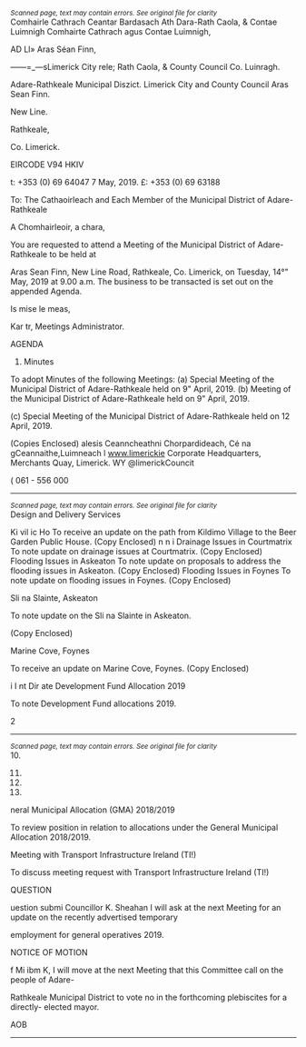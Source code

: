 *<small>Scanned page, text may contain errors. See original file for clarity</small>*  
Comhairle Cathrach Ceantar Bardasach Ath Dara-Rath Caola,
& Contae Luimnigh Comhairte Cathrach agus Contae Luimnigh,

AD Ll» Aras Séan Finn,

——=_—sLimerick City rele;
Rath Caola,
& County Council Co. Luinragh.

Adare-Rathkeale Municipal Diszict.
Limerick City and County Council
Aras Sean Finn.

New Line.

Rathkeale,

Co. Limerick.

EIRCODE V94 HKIV

t: +353 (0) 69 64047
7 May, 2019. £: +353 (0) 69 63188

To: The Cathaoirleach and Each Member of the Municipal District of Adare-
Rathkeale

A Chomhairleoir, a chara,

You are requested to attend a Meeting of the Municipal District of Adare-Rathkeale to be held at

Aras Sean Finn, New Line Road, Rathkeale, Co. Limerick, on Tuesday, 14°" May, 2019 at 9.00 a.m.
The business to be transacted is set out on the appended Agenda.

Is mise le meas,

Kar tr,
Meetings Administrator.

AGENDA
1. Minutes

To adopt Minutes of the following Meetings:
(a) Special Meeting of the Municipal District of Adare-Rathkeale held on 9" April, 2019.
(b) Meeting of the Municipal District of Adare-Rathkeale held on 9" April, 2019.

(c) Special Meeting of the Municipal District of Adare-Rathkeale held on 12 April, 2019.

(Copies Enclosed)
alesis
Ceanncheathni Chorpardideach, Cé na gCeannaithe,Luimneach l www.limerickie
Corporate Headquarters, Merchants Quay, Limerick. WY @limerickCouncit

( 061 - 556 000

---
*<small>Scanned page, text may contain errors. See original file for clarity</small>*  
Design and Delivery Services

Ki vil ic Ho
To receive an update on the path from Kildimo Village to the Beer Garden Public House.
(Copy Enclosed)
n n i
Drainage Issues in Courtmatrix
To note update on drainage issues at Courtmatrix.
(Copy Enclosed)
Flooding Issues in Askeaton
To note update on proposals to address the flooding issues in Askeaton.
(Copy Enclosed)
Flooding Issues in Foynes
To note update on flooding issues in Foynes.
(Copy Enclosed)

Sli na Slainte, Askeaton

To note update on the Sli na Slainte in Askeaton.

(Copy Enclosed)

Marine Cove, Foynes

To receive an update on Marine Cove, Foynes.
(Copy Enclosed)

i I nt Dir ate
Development Fund Allocation 2019

To note Development Fund allocations 2019.

2

---
*<small>Scanned page, text may contain errors. See original file for clarity</small>*  
10.

11.

12.

13.

neral Municipal Allocation (GMA) 2018/2019

To review position in relation to allocations under the General Municipal Allocation
2018/2019.

Meeting with Transport Infrastructure Ireland (TI!)

To discuss meeting request with Transport Infrastructure Ireland (TI!)

QUESTION

uestion submi Councillor K. Sheahan
I will ask at the next Meeting for an update on the recently advertised temporary

employment for general operatives 2019.

NOTICE OF MOTION

f Mi ibm K,
I will move at the next Meeting that this Committee call on the people of Adare-

Rathkeale Municipal District to vote no in the forthcoming plebiscites for a directly-
elected mayor.

AOB

---
